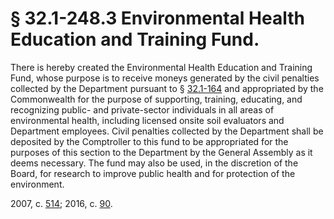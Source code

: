 # § 32.1-248.3 Environmental Health Education and Training Fund.

<p>There is hereby created the Environmental Health Education and Training Fund, whose purpose is to receive moneys generated by the civil penalties collected by the Department pursuant to § <a href='http://law.lis.virginia.gov/vacode/32.1-164/'>32.1-164</a> and appropriated by the Commonwealth for the purpose of supporting, training, educating, and recognizing public- and private-sector individuals in all areas of environmental health, including licensed onsite soil evaluators and Department employees. Civil penalties collected by the Department shall be deposited by the Comptroller to this fund to be appropriated for the purposes of this section to the Department by the General Assembly as it deems necessary. The fund may also be used, in the discretion of the Board, for research to improve public health and for protection of the environment.</p><p>2007, c. <a href='http://lis.virginia.gov/cgi-bin/legp604.exe?071+ful+CHAP0514'>514</a>; 2016, c. <a href='http://lis.virginia.gov/cgi-bin/legp604.exe?161+ful+CHAP0090'>90</a>.</p>